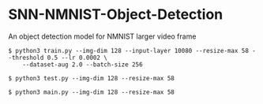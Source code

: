 # SNN-NMNIST-Object-Detection
An object detection model for NMNIST larger video frame

```
$ python3 train.py --img-dim 128 --input-layer 10080 --resize-max 58 --threshold 0.5 --lr 0.0002 \
    --dataset-aug 2.0 --batch-size 256
```

```
$ python3 test.py --img-dim 128 --resize-max 58 
```

```
$ python3 main.py --img-dim 128 --resize-max 58
```